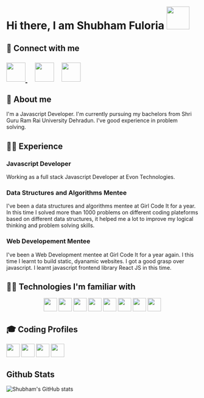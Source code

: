 
<h1>Hi there, I am Shubham Fuloria <img width = "60px" height="60px" src = "https://c.tenor.com/nebZyl8oN7IAAAAi/wave-hello.gif"></h1> 
<h2 >📱 Connect with me <br> </br>
  <a href = "https://www.linkedin.com/in/shubhamfuloria/" target = "_blank"><img width = "50px" src = "https://cdn-icons-png.flaticon.com/512/174/174857.png">       </a>&nbsp; &nbsp;
  <a href = "mailto:sfuloria10200@gmail.com" target = "_blank"><img width = "50px" src = "https://cdn-icons-png.flaticon.com/512/5968/5968534.png"></a>&nbsp;     &nbsp;
  <a href = "https://www.github.com/shubhamfuloria/" target = "_blank"><img width = "50px" src = "https://cdn-icons-png.flaticon.com/512/2111/2111432.png"></a>
</h2>

<h2>🧑  About me </h2>
<div width = "40%">
<!-- <img align="right" width = "300px" src = "https://c.tenor.com/flflC6GFzO8AAAAd/sultan-alrefaei-programmer.gif"/> -->
</div>

<p>I'm a Javascript Developer. I'm currently pursuing my bachelors from Shri Guru Ram Rai University Dehradun. I've good experience in problem solving.</p>

<h2>💁‍♂️ Experience</h2>

<h3>Javascript Developer</h3>
<p>Working as a full stack Javascript Developer at Evon Technologies.</p>

<h3>Data Structures and Algorithms Mentee</h3>
<p>I've been a data structures and algorithms mentee at Girl Code It for a year. In this time I solved more than 1000 problems on different coding plateforms based on different data structures, it helped me a lot to improve my logical thinking and problem solving skills.</p>

<h3>Web Developement Mentee </h3>
<p> I've been a Web Development mentee at Girl Code It for a year again. I this time I learnt to build static, dyanamic websites. I got a good grasp over javascript. I learnt javascript frontend library React JS in this time.</p>

<h2>👨‍💻 Technologies I'm familiar with</h2>
<div align = "center" >
<img height = "35px"src = "https://img.shields.io/badge/JavaScript-323330?style=for-the-badge&logo=javascript&logoColor=F7DF1E"/>
<img height = "35px" src = "https://img.shields.io/badge/C%2B%2B-00599C?style=for-the-badge&logo=c%2B%2B&logoColor=white"/>
 <img height = "35px" src = "https://img.shields.io/badge/Java-ED8B00?style=for-the-badge&logo=java&logoColor=white"/>
<img height = "35px" src = "https://img.shields.io/badge/Python-FFD43B?style=for-the-badge&logo=python&logoColor=darkgreen"/>
 <img height = "35px" src = "https://img.shields.io/badge/CSS3-1572B6?style=for-the-badge&logo=css3&logoColor=white"/>
 <img height = "35px" src = "https://img.shields.io/badge/HTML5-E34F26?style=for-the-badge&logo=html5&logoColor=white"/>
 <img height = "35px" src = "https://img.shields.io/badge/React-20232A?style=for-the-badge&logo=react&logoColor=61DAFB"/>
 <img height = "35px" src = "https://img.shields.io/badge/GitHub-100000?style=for-the-badge&logo=github&logoColor=white"/>
</div>

<h2>🎓 Coding Profiles</h2>
<a href = "https://www.leetcode.com/shubhamfuloria/" ><img height = "35px" src = "https://img.shields.io/badge/-LeetCode-FFA116?style=for-the-badge&logo=LeetCode&logoColor=black"/></a>
<a href = "https://www.codechef.com/profile/shubhamfuloria" ><img height = "35px" src = "https://img.shields.io/badge/-CodeChef-5B4638?style=for-the-badge&logo=CodeChef&logoColor=white"/></a>
<a href = "https://www.hackerrank.com/shubhamfuloria"><img height = "35px" src = "https://img.shields.io/badge/-Hackerrank-2EC866?style=for-the-badge&logo=HackerRank&logoColor=white"/></a>
<a href = "https://www.hackerearth.com/@shubhamfuloria"><img height = "35px" src = "https://img.shields.io/badge/HackerEarth-%232C3454.svg?&style=for-the-badge&logo=HackerEarth&logoColor=Blue"/></a>


<h2>Github Stats </h2>

![Shubham's GitHub stats](https://github-readme-stats.vercel.app/api?username=shubhamfuloria&show_icons=true&theme=radical)


<!--
**shubhamfuloria/shubhamfuloria** is a ✨ _special_ ✨ repository because its `README.md` (this file) appears on your GitHub profile.

Here are some ideas to get you started:

- 🔭 I’m currently working on ...
- 🌱 I’m currently learning ...
- 👯 I’m looking to collaborate on ...
- 🤔 I’m looking for help with ...
- 💬 Ask me about ...
- 📫 How to reach me: ...
- 😄 Pronouns: ...
- ⚡ Fun fact: ...
-->

